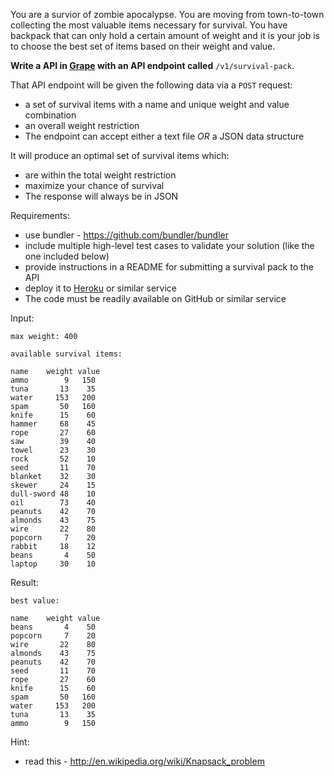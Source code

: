 You are a survior of zombie apocalypse. You are moving from town-to-town collecting the most valuable items necessary for survival. You have backpack that can only hold a certain amount of weight and it is your job is to choose the best set of items based on their weight and value.

**Write a API in [Grape](https://github.com/intridea/grape) with an API endpoint called** <code>/v1/survival-pack</code>.

That API endpoint will be given the following data via a <code>POST</code> request:

* a set of survival items with a name and unique weight and value combination
* an overall weight restriction
* The endpoint can accept either a text file _OR_ a JSON data structure

It will produce an optimal set of survival items which:

* are within the total weight restriction
* maximize your chance of survival
* The response will always be in JSON

Requirements:

* use bundler - https://github.com/bundler/bundler
* include multiple high-level test cases to validate your solution (like the one included below)
* provide instructions in a README for submitting a survival pack to the API
* deploy it to [Heroku](https://id.heroku.com/login) or similar service
* The code must be readily available on GitHub or similar service

Input:

    max weight: 400

    available survival items:

    name    weight value
    ammo        9   150
    tuna       13    35
    water     153   200
    spam       50   160
    knife      15    60
    hammer     68    45
    rope       27    60
    saw        39    40
    towel      23    30
    rock       52    10
    seed       11    70
    blanket    32    30
    skewer     24    15
    dull-sword 48    10
    oil        73    40
    peanuts    42    70
    almonds    43    75
    wire       22    80
    popcorn     7    20
    rabbit     18    12
    beans       4    50
    laptop     30    10

Result:

    best value:

    name    weight value
    beans       4    50
    popcorn     7    20
    wire       22    80
    almonds    43    75
    peanuts    42    70
    seed       11    70
    rope       27    60
    knife      15    60
    spam       50   160
    water     153   200
    tuna       13    35
    ammo        9   150

Hint:

* read this - http://en.wikipedia.org/wiki/Knapsack_problem

